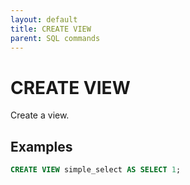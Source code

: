 ```yaml
---
layout: default
title: CREATE VIEW
parent: SQL commands
---
```


# CREATE VIEW

Create a view.

## Examples

```sql
CREATE VIEW simple_select AS SELECT 1;
```
